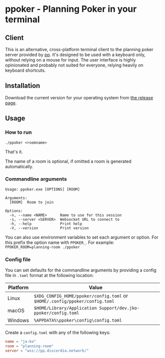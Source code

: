 # ppoker - Planning Poker in your terminal

## Client

This is an alternative, cross-platform terminal client to the planning poker server provided by
[pp](https://github.com/sne11ius/pp). It's designed to be used with a keyboard only, without relying on a mouse for
input. The user interface is highly opinionated and probably not suited for everyone, relying heavily on keyboard
shortcuts.

## Installation

Download the current version for your operating system from [the release page](https://github.com/ja-ko/ppoker/releases).

## Usage

### How to run
```shell
./ppoker <roomname>
```
That's it. 

The name of a room is optional, if omitted a room is generated automatically. 

### Commandline arguments
```
Usage: ppoker.exe [OPTIONS] [ROOM]

Arguments:
  [ROOM]  Room to join

Options:
  -n, --name <NAME>      Name to use for this session
  -s, --server <SERVER>  Websocket URL to connect to
  -h, --help             Print help
  -V, --version          Print version
```

You can also use environment variables to set each argument or option. For this prefix the option name with 
`PPOKER_`. For example: `PPOKER_ROOM=planning-room ./ppoker`


### Config file

You can set defaults for the commandline arguments by providing a config file in `.toml` format at the following 
location:

| Platform | Value                                                                       |
|----------|-----------------------------------------------------------------------------|
| Linux    | `$XDG_CONFIG_HOME/ppoker/config.toml` or `$HOME/.config/ppoker/config.toml` |
| macOS    | `$HOME/Library/Application Support/dev.jko-ppoker/config.toml`              |
| Windows  | `%APPDATA%\ppoker\config\config.toml`                                       |

Create a `config.toml` with any of the following keys:
```toml 
name = "ja-ko"
room = "planning-room"
server = "wss://pp.discordia.network/"
```
